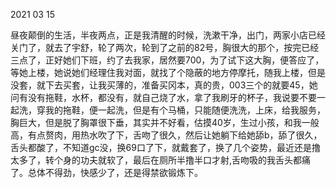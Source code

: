 2021 03 15

昼夜颠倒的生活，半夜两点，正是我清醒的时候，洗漱干净，出门，两家小店已经关门了，就去了宇舒，轮了两次，轮到了之前的82号，胸很大的那个，按完已经三点了，正好她们下班，约了去我家，居然要700，为了试下这大胸，便答应了，等她上楼，她说她们经理住我对面，就找了个隐蔽的地方停摩托，随我上楼，但是没套，就下去买套，让我买薄的，准备买冈本，真的贵，003三个的就要45，她问有没有拖鞋，水杯，都没有，就自己烧了水，拿了我刷牙的杯子，我说要不要一起洗，穿我的拖鞋，便一起洗，但是有个马桶，只能随便洗洗，上床，给我服务，胸巨大，但是脱了胸罩很下垂，其实并不好看，估摸40岁，生过小孩，和我一般高，有点赘肉，用热水吹了下，舌吻了很久，然后让她躺下给她舔b，舔了很久，舌头都酸了，不知道gc没，换69口了下，就戴套了，换了几个姿势，最近还是撸太多了，转个身的功夫就软了，最后在厕所半撸半口才射,舌吻吸的我舌头都痛了。总体不得劲，快感少了，还是得禁欲锻炼下。

